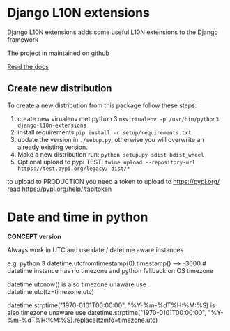 # Django L10N extensions
Django L10N extensions adds some useful L10N extensions to the Django framework

The project in maintained on [github](https://github.com/ceasaro/django-l10n-extensions)

[Read the docs](http://django-l10n-extensions.readthedocs.io)


 ## Create new distribution
 To create a new distribution from this package follow these steps:
 1) create new virualenv met python 3 `mkvirtualenv -p /usr/bin/python3 django-l10n-extensions`
 2) install requirements `pip install -r setup/requirements.txt`
 3) update the version in `./setup.py`, otherwise you will overwrite an already existing version. 
 4) Make a new distribution run: `python setup.py sdist bdist_wheel`
 5) Optional upload to pypi TEST: `twine upload --repository-url https://test.pypi.org/legacy/ dist/*` 
 
 to upload to PRODUCTION you need a token to upload to https://pypi.org/ read https://pypi.org/help/#apitoken
 

# Date and time in python
**CONCEPT version**

Always work in UTC and use date / datetime aware instances

e.g. python 3
datetime.utcfromtimestamp(0).timestamp() --> -3600  # datetime instance has no timezone and python fallback on OS timezone

datetime.utcnow() is also timezone unaware
use 
datetime.utc(tz=timezone.utc)

datetime.strptime("1970-0101T00:00:00", "%Y-%m-%dT%H:%M:%S) is also timezone unaware
use
datetime.strptime("1970-0101T00:00:00", "%Y-%m-%dT%H:%M:%S).replace(tzinfo=timezone.utc)